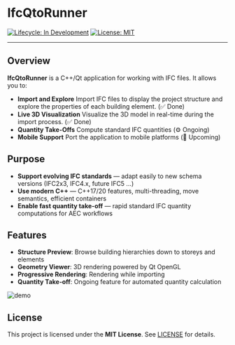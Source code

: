 # IfcQtoRunner

[![Lifecycle: In Development](https://img.shields.io/badge/lifecycle-in%20development-orange)]()
[![License: MIT](https://img.shields.io/badge/license-MIT-blue)]()

---

## Overview

**IfcQtoRunner** is a C++/Qt application for working with IFC files. It allows you to:

* **Import and Explore** Import IFC files to display the project structure and explore the properties of each building element. (✅ Done)
* **Live 3D Visualization** Visualize the 3D model in real-time during the import process. (✅ Done)
* **Quantity Take-Offs** Compute standard IFC quantities (⚙️ Ongoing)
* **Mobile Support** Port the application to mobile platforms (🚧 Upcoming)
  
## Purpose

* **Support evolving IFC standards** — adapt easily to new schema versions (IFC2x3, IFC4.x, future IFC5 …)
* **Use modern C++** — C++17/20 features, multi-threading, move semantics, efficient containers
* **Enable fast quantity take‑off** — rapid standard IFC quantity computations for AEC workflows

## Features

* **Structure Preview**: Browse building hierarchies down to storeys and elements
* **Geometry Viewer**: 3D rendering powered by Qt OpenGL
* **Progressive Rendering**: Rendering while importing
* **Quantity Take‑off**: Ongoing feature for automated quantity calculation

![demo](https://github.com/user-attachments/assets/b5bfdde2-cf5b-4ea9-a11c-c24c963e53bb)

## License

This project is licensed under the **MIT License**. See [LICENSE](LICENSE) for details.
